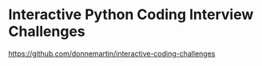 # Interactive Python Coding Interview Challenges
https://github.com/donnemartin/interactive-coding-challenges